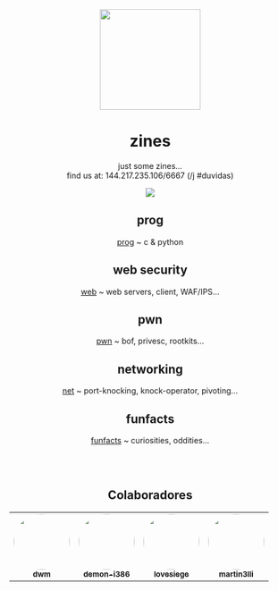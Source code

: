 <div align="center">
  <img src="https://i.giphy.com/media/IbsQK6hbhJnuBqxzl5/source.gif" width="180"></img>
  <h1>zines</h1>
  <p>just some zines...<br>
  find us at: 144.217.235.106/6667 (/j #duvidas)
  </p>
  <img src="https://img.shields.io/badge/Status-In%20Progress-blueviolet?style=flat-square"></img>

## prog
[prog](prog/README.md) ~ c & python

## web security
[web](web/README.md) ~ web servers, client, WAF/IPS...

## pwn
[pwn](pwn/README.md) ~ bof, privesc, rootkits...

## networking
[net](net/README.md) ~ port-knocking, knock-operator, pivoting...

## funfacts
[funfacts](funfacts) ~ curiosities, oddities...

<br /><br />


## Colaboradores

<table>
  <tr>
    <td align="center"><a href="https://github.com/wtfflya"><img style="border-radius: 50%;" src="https://avatars0.githubusercontent.com/u/66546948?s=400&u=9090266363180fe29b12b53c0cbcb60f914090f0&v=4" width="100px;" alt=""/><br /><sub><b>dwm</b></sub></a><br />
       <td align="center"><a href="https://github.com/EtoYoshio"><img style="border-radius: 50%;" src="https://avatars0.githubusercontent.com/u/71338746?s=460&u=69ed3d908a8c679b8b000079e4a49372a137fe35&v=4" width="100px;" alt=""/><br /><sub><b>demon-i386</b></sub></a><br />
         <td align="center"><a href="https://github.com/lovesiege"><img style="border-radius: 50%;" src="https://avatars1.githubusercontent.com/u/70975237?s=400&u=7c6a68966aaa0eebfb13047fa0dddc4614ca6102&v=4" width="100px;" alt=""/><br /><sub><b>lovesiege</b></sub></a><br />
           <td align="center"><a href="https://github.com/martin3lli"><img style="border-radius: 50%;" src="https://avatars0.githubusercontent.com/u/44301274?s=400&u=aa24debc56cfe1a6baab4d0adfe6f727f2b81d14&v=4" width="100px;" alt=""/><br /><sub><b>martin3lli</b></sub></a><br />
  </tr>
</table>
